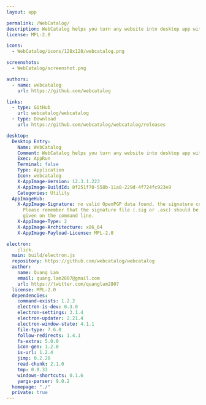 ```yaml
---
layout: app

permalink: /WebCatalog/
description: WebCatalog helps you turn any website into desktop app with just one click.
license: MPL-2.0

icons:
  - WebCatalog/icons/128x128/webcatalog.png

screenshots:
  - WebCatalog/screenshot.png

authors:
  - name: webcatalog
    url: https://github.com/webcatalog

links:
  - type: GitHub
    url: webcatalog/webcatalog
  - type: Download
    url: https://github.com/webcatalog/webcatalog/releases

desktop:
  Desktop Entry:
    Name: WebCatalog
    Comment: WebCatalog helps you turn any website into desktop app with just one click.
    Exec: AppRun
    Terminal: false
    Type: Application
    Icon: webcatalog
    X-AppImage-Version: 12.3.1.223
    X-AppImage-BuildId: 8f251f70-558b-11a8-229d-4f724fc923e9
    Categories: Utility
  AppImageHub:
    X-AppImage-Signature: no valid OpenPGP data found. the signature could not be verified.
      Please remember that the signature file (.sig or .asc) should be the first file
      given on the command line.
    X-AppImage-Type: 2
    X-AppImage-Architecture: x86_64
    X-AppImage-Payload-License: MPL-2.0

electron:
    click.
  main: build/electron.js
  repository: https://github.com/webcatalog/webcatalog
  author:
    name: Quang Lam
    email: quang.lam2807@gmail.com
    url: https://twitter.com/quanglam2807
  license: MPL-2.0
  dependencies:
    command-exists: 1.2.2
    electron-is-dev: 0.3.0
    electron-settings: 3.1.4
    electron-updater: 2.21.4
    electron-window-state: 4.1.1
    file-type: 7.6.0
    follow-redirects: 1.4.1
    fs-extra: 5.0.0
    icon-gen: 1.2.0
    is-url: 1.2.4
    jimp: 0.2.28
    read-chunk: 2.1.0
    tmp: 0.0.33
    windows-shortcuts: 0.1.6
    yargs-parser: 9.0.2
  homepage: "./"
  private: true
---
```

